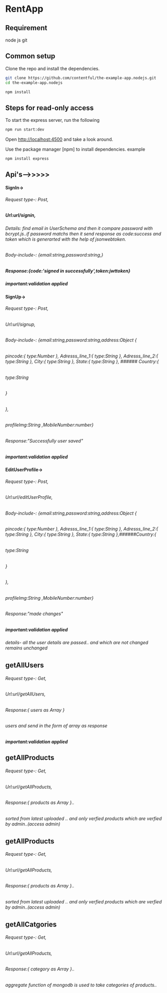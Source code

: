 # RentApp
## Requirement
node js
git

## Common setup

Clone the repo and install the dependencies.

```bash
git clone https://github.com/contentful/the-example-app.nodejs.git
cd the-example-app.nodejs
```

```bash
npm install
```

## Steps for read-only access

To start the express server, run the following

```bash
npm run start:dev
```

Open [http://localhost:4500](http://localhost:4500) and take a look around.

Use the package manager [npm] to install dependencies.
example
```bash
npm install express
```




## Api's-->>>>>


  #### SignIn->
   ###### Request type-: Post,
   ##### Url:url/signin,
   ######  Details:  find email in UserSchema and then it  compare password with bcrypt.js..if password matchs then it send response as code:success and token which is generarted with   the help of jsonwebtoken.
   ######   Body-include-: {email:string,password:string,}
 ##### Response:{code:'signed in successfully',token:jwttoken}

  ##### important:validation applied 


   ####  SignUp->
   ###### Request type-: Post,
   ######  Url:url/signup,
   ######  Body-include-: {email:string,password:string,address:Object {
 ######    pincode:{   type:Number  }, Adresss_line_1:{   type:String }, Adresss_line_2:{   type:String }, City:{   type:String }, State:{   type:String }, ###### Country:{
 ######      type:String
 ######    }
 ######  },
  ###### profileImg:String ,MobileNumber:number}
  ###### Response:"Successfully user saved"
  ##### important:validation applied 

   ####  EditUserProfile->
   ###### Request type-: Post,
   ######  Url:url/editUserProfile,
   ######  Body-include-: {email:string,password:string,address:Object {
  ######  pincode:{   type:Number  }, Adresss_line_1:{   type:String }, Adresss_line_2:{   type:String }, City:{   type:String }, State:{   type:String },######Country:{
   ######   type:String
  ######  }
 ###### },
  ###### profileImg:String ,MobileNumber:number}
  ###### Response:"made changes"
  ##### important:validation applied 
  ###### details- all the user details are passed.. and which are not changed remains unchanged
  

  ## getAllUsers

  ###### Request type-: Get,
  ######  Url:url/getAllUsers,
  ###### Response:{ users as Array }
  ###### users and send in the form of array  as response
  ##### important:validation applied 
  
  ## getAllProducts

  ###### Request type-: Get,
  ######  Url:url/getAllProducts,
  ###### Response:{ products as Array }.. 
  ###### sorted from latest uploaded .. and only verfied products which are verfied by admin..(access admin)
 
  ## getAllProducts

  ###### Request type-: Get,
  ######  Url:url/getAllProducts,
  ###### Response:{ products as Array }.. 
  ###### sorted from latest uploaded .. and only verfied products which are verfied by admin..(access admin)

  ## getAllCatgories
     
  ###### Request type-: Get,
  ######  Url:url/getAllProducts,
  ###### Response:{ category as Array }.. 
  ###### aggregate function of mongodb is used to take categories of products..


